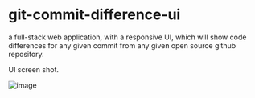 # git-commit-difference-ui
a full-stack web application, with a responsive UI, which will show code differences for any given commit from any given open source github repository.

UI screen shot.

![image](https://user-images.githubusercontent.com/11659630/134952699-d4cdb2a8-5e7c-4f60-bad9-12be45e028ce.png)


